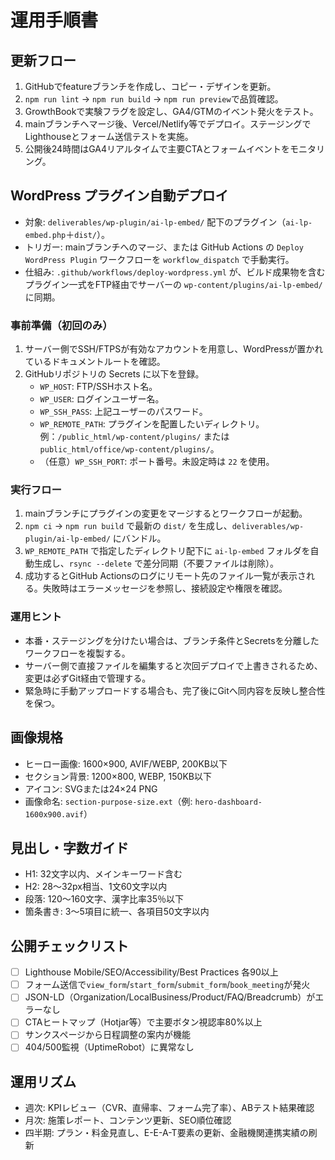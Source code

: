 # 運用手順書

## 更新フロー
1. GitHubでfeatureブランチを作成し、コピー・デザインを更新。
2. `npm run lint` → `npm run build` → `npm run preview`で品質確認。
3. GrowthBookで実験フラグを設定し、GA4/GTMのイベント発火をテスト。
4. mainブランチへマージ後、Vercel/Netlify等でデプロイ。ステージングでLighthouseとフォーム送信テストを実施。
5. 公開後24時間はGA4リアルタイムで主要CTAとフォームイベントをモニタリング。

## WordPress プラグイン自動デプロイ
- 対象: `deliverables/wp-plugin/ai-lp-embed/` 配下のプラグイン（`ai-lp-embed.php`＋`dist/`）。
- トリガー: mainブランチへのマージ、または GitHub Actions の `Deploy WordPress Plugin` ワークフローを `workflow_dispatch` で手動実行。
- 仕組み: `.github/workflows/deploy-wordpress.yml` が、ビルド成果物を含むプラグイン一式をFTP経由でサーバーの `wp-content/plugins/ai-lp-embed/` に同期。

### 事前準備（初回のみ）
1. サーバー側でSSH/FTPSが有効なアカウントを用意し、WordPressが置かれているドキュメントルートを確認。
2. GitHubリポジトリの Secrets に以下を登録。
   - `WP_HOST`: FTP/SSHホスト名。
   - `WP_USER`: ログインユーザー名。
   - `WP_SSH_PASS`: 上記ユーザーのパスワード。
   - `WP_REMOTE_PATH`: プラグインを配置したいディレクトリ。例：`/public_html/wp-content/plugins/` または `public_html/office/wp-content/plugins/`。
   - （任意）`WP_SSH_PORT`: ポート番号。未設定時は `22` を使用。

### 実行フロー
1. mainブランチにプラグインの変更をマージするとワークフローが起動。
2. `npm ci` → `npm run build` で最新の `dist/` を生成し、`deliverables/wp-plugin/ai-lp-embed/` にバンドル。
3. `WP_REMOTE_PATH` で指定したディレクトリ配下に `ai-lp-embed` フォルダを自動生成し、`rsync --delete` で差分同期（不要ファイルは削除）。
4. 成功するとGitHub Actionsのログにリモート先のファイル一覧が表示される。失敗時はエラーメッセージを参照し、接続設定や権限を確認。

### 運用ヒント
- 本番・ステージングを分けたい場合は、ブランチ条件とSecretsを分離したワークフローを複製する。
- サーバー側で直接ファイルを編集すると次回デプロイで上書きされるため、変更は必ずGit経由で管理する。
- 緊急時に手動アップロードする場合も、完了後にGitへ同内容を反映し整合性を保つ。

## 画像規格
- ヒーロー画像: 1600×900, AVIF/WEBP, 200KB以下
- セクション背景: 1200×800, WEBP, 150KB以下
- アイコン: SVGまたは24×24 PNG
- 画像命名: `section-purpose-size.ext`（例: `hero-dashboard-1600x900.avif`）

## 見出し・字数ガイド
- H1: 32文字以内、メインキーワード含む
- H2: 28〜32px相当、1文60文字以内
- 段落: 120〜160文字、漢字比率35％以下
- 箇条書き: 3〜5項目に統一、各項目50文字以内

## 公開チェックリスト
- [ ] Lighthouse Mobile/SEO/Accessibility/Best Practices 各90以上
- [ ] フォーム送信で`view_form`/`start_form`/`submit_form`/`book_meeting`が発火
- [ ] JSON-LD（Organization/LocalBusiness/Product/FAQ/Breadcrumb）がエラーなし
- [ ] CTAヒートマップ（Hotjar等）で主要ボタン視認率80%以上
- [ ] サンクスページから日程調整の案内が機能
- [ ] 404/500監視（UptimeRobot）に異常なし

## 運用リズム
- 週次: KPIレビュー（CVR、直帰率、フォーム完了率）、ABテスト結果確認
- 月次: 施策レポート、コンテンツ更新、SEO順位確認
- 四半期: プラン・料金見直し、E-E-A-T要素の更新、金融機関連携実績の刷新
